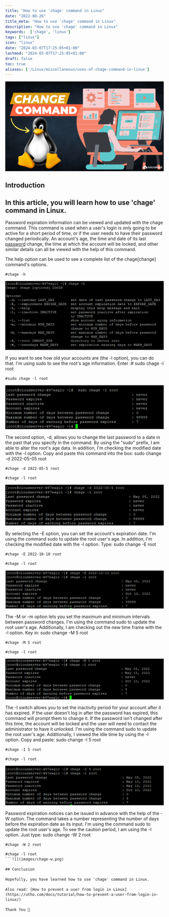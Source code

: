 ```yaml
---
title: "How to use 'chage' command in Linux"
date: "2022-08-26"
title_meta: "How to use 'chage' command in Linux"
description: "How to use 'chage' command in Linux"
keywords:  ['chage', 'linux']
tags: ["linux"]
icon: "linux"
date: "2024-03-07T17:25:05+01:00"
lastmod: "2024-03-07T17:25:05+01:00" 
draft: false
toc: true
aliases: ['/Linux/miscellaneous/uses-of-chage-command-in-linux']
---
```


![How to use 'chage' command in Linux](images/Uses-of-change-command-in-Linux-2-1024x576.png)

## Introduction

## **In this article, you will learn how to use 'chage' command in Linux.**

Password expiration information can be viewed and updated with the chage command. This command is used when a user's login is only going to be active for a short period of time, or if the user needs to have their password changed periodically. An account's age, the time and date of its last [password](https://en.wikipedia.org/wiki/Password) change, the time at which the account will be locked, and other similar details can all be viewed with the help of this command.

The help option can be used to see a complete list of the chage\[change\] command's options.

```
#chage -h
```

![](images/chage-h.png)

If you want to see how old your accounts are (the -l option), you can do that. I'm using sudo to see the root's age information. Enter :# sudo chage -l root

```
#sudo chage -l root
```

![](images/sudo-chage-l-root.png)

The second option, -d, allows you to change the last password to a date in the past that you specify in the command. By using the "sudo" prefix, I am able to alter the root's age data. In addition, I'm checking the modified date with the -l option. Copy and paste this command into the box: sudo change -d 2022-05-05 root

```
#chage -d 2022-05-5 root
```  
```
#chage -l root
```

![](images/chage-d-2022-05-5-root.png)

By selecting the -E option, you can set the account's expiration date. I'm using the command sudo to update the root user's age. In addition, I'm checking the modified date with the -l option. Type: sudo change -E root

```
#chage -E 2022-10-10 root
```  
```
#chage -l root
```

![](images/e.png)

The -M or -m option lets you set the maximum and minimum intervals between password changes. I'm using the command sudo to update the root user's age. Additionally, I am checking out the new time frame with the -l option. Key in: sudo change -M 5 root

```
#chage -M 5 root
```

```
#chage -l root
```

![](images/chage-m.png)

The -I switch allows you to set the inactivity period for your account after it has expired. If the user doesn't log in after the password has expired, this command will prompt them to change it. If the password isn't changed after this time, the account will be locked and the user will need to contact the administrator to have it unlocked. I'm using the command sudo to update the root user's age. Additionally, I viewed the idle time by using the -l option. Copy and paste: sudo change -I 5 root

```
#chage -I 5 root
```  
```
#chage -l root
```

![](images/5-6.png)

Password expiration notices can be issued in advance with the help of the -W option. The command takes a number representing the number of days before the expiration date as its input. I'm using the command sudo to update the root user's age. To see the caution period, I am using the -l option. Just type: sudo change -W 2 root

```
#chage -W 2 root
```  
```
#chage -l root
```![](images/chage-w.png)

## Conclusion

Hopefully, you have learned how to use 'chage' command in Linux.

Also read: [How to prevent a user from login in Linux](https://utho.com/docs/tutorial/how-to-prevent-a-user-from-login-in-linux/)

Thank You 🙂
